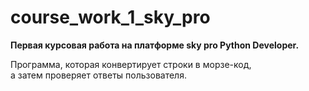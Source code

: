 # course_work_1_sky_pro
**Первая курсовая работа на платформе sky pro Python Developer.**

Программа, которая конвертирует строки в морзе-код,\
а затем проверяет ответы пользователя.
